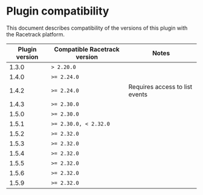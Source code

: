 # Plugin compatibility
This document describes compatibility of the versions of this plugin with the Racetrack platform.

| Plugin version | Compatible Racetrack version | Notes                          |
|----------------|------------------------------|--------------------------------|
| 1.3.0          | `> 2.20.0`                   |                                |
| 1.4.0          | `>= 2.24.0`                  |                                |
| 1.4.2          | `>= 2.24.0`                  | Requires access to list events |
| 1.4.3          | `>= 2.30.0`                  |                                |
| 1.5.0          | `>= 2.30.0`                  |                                |
| 1.5.1          | `>= 2.30.0, < 2.32.0`        |                                |
| 1.5.2          | `>= 2.32.0`                  |                                |
| 1.5.3          | `>= 2.32.0`                  |                                |
| 1.5.4          | `>= 2.32.0`                  |                                |
| 1.5.5          | `>= 2.32.0`                  |                                |
| 1.5.6          | `>= 2.32.0`                  |                                |
| 1.5.9          | `>= 2.32.0`                  |                                |
